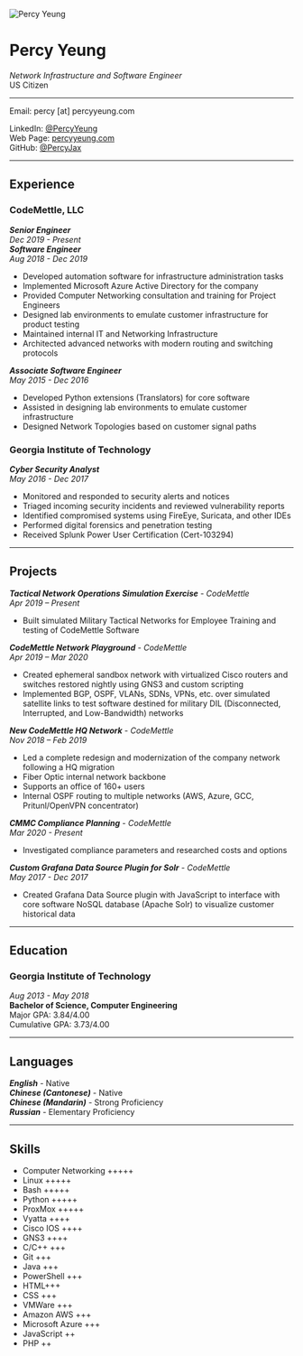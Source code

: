 ![Percy Yeung](https://percyyeung.com/static/images/redlogo200.png)
# Percy Yeung
_Network Infrastructure and Software Engineer_\
US Citizen

---

Email: percy [at] percyyeung.com

LinkedIn: [@PercyYeung](https://www.linkedin.com/in/percyyeung/)\
Web Page: [percyyeung.com](https://percyyeung.com)\
GitHub: [@PercyJax](https://github.com/PercyJax)

---

## Experience
### CodeMettle, LLC
***Senior Engineer***\
_Dec 2019 - Present_\
***Software Engineer***\
_Aug 2018 - Dec 2019_

- Developed automation software for infrastructure administration tasks
- Implemented Microsoft Azure Active Directory for the company
- Provided Computer Networking consultation and training for Project Engineers
- Designed lab environments to emulate customer infrastructure for product testing
- Maintained internal IT and Networking Infrastructure
- Architected advanced networks with modern routing and switching protocols

***Associate Software Engineer***\
_May 2015 - Dec 2016_
- Developed Python extensions (Translators) for core software
- Assisted in designing lab environments to emulate customer infrastructure
- Designed Network Topologies based on customer signal paths

### Georgia Institute of Technology
***Cyber Security Analyst***\
_May 2016 - Dec 2017_
- Monitored and responded to security alerts and notices
- Triaged incoming security incidents and reviewed vulnerability reports
- Identified compromised systems using FireEye, Suricata, and other IDEs
- Performed digital forensics and penetration testing
- Received Splunk Power User Certification (Cert-103294)

---

## Projects
***Tactical Network Operations Simulation Exercise*** - _CodeMettle_\
_Apr 2019 – Present_
- Built simulated Military Tactical Networks for Employee Training and testing of CodeMettle Software

***CodeMettle Network Playground*** - _CodeMettle_\
_Apr 2019 – Mar 2020_
- Created ephemeral sandbox network with virtualized Cisco routers and switches restored nightly using GNS3 and custom scripting
- Implemented BGP, OSPF, VLANs, SDNs, VPNs, etc. over simulated satellite links to test software destined for military DIL (Disconnected, Interrupted, and Low-Bandwidth) networks

***New CodeMettle HQ Network*** - _CodeMettle_\
_Nov 2018 – Feb 2019_
- Led a complete redesign and modernization of the company network following a HQ migration
- Fiber Optic internal network backbone
- Supports an office of 160+ users
- Internal OSPF routing to multiple networks (AWS, Azure, GCC, Pritunl/OpenVPN concentrator)

***CMMC Compliance Planning*** - _CodeMettle_\
_Mar 2020 - Present_
- Investigated compliance parameters and researched costs and options

***Custom Grafana Data Source Plugin for Solr*** - _CodeMettle_\
_May 2017 - Dec 2017_
- Created Grafana Data Source plugin with JavaScript to interface with core software NoSQL database (Apache Solr) to visualize customer historical data

---

## Education
### Georgia Institute of Technology
_Aug 2013 - May 2018_\
**Bachelor of Science, Computer Engineering**\
Major GPA: 3.84/4.00\
Cumulative GPA: 3.73/4.00

---

## Languages
***English*** - Native\
***Chinese (Cantonese)*** - Native\
***Chinese (Mandarin)*** - Strong Proficiency\
***Russian*** - Elementary Proficiency

---

## Skills
- Computer Networking +++++
- Linux +++++
- Bash +++++
- Python +++++
- ProxMox +++++
- Vyatta ++++
- Cisco IOS ++++
- GNS3 ++++
- C/C++ +++
- Git +++
- Java +++
- PowerShell +++
- HTML+++
- CSS +++
- VMWare +++
- Amazon AWS +++
- Microsoft Azure +++
- JavaScript ++
- PHP ++

